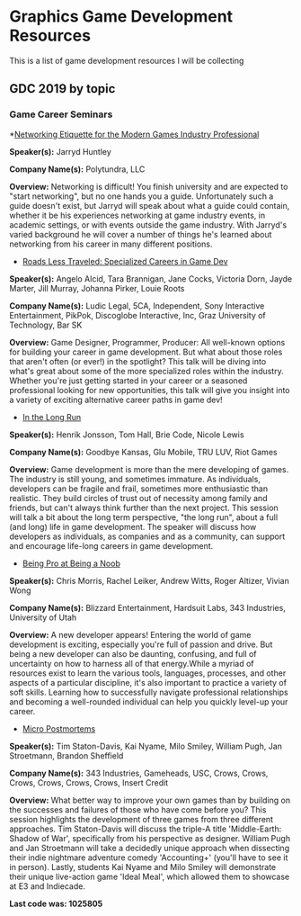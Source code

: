 # Graphics Game Development Resources
This is a list of game development resources I will be collecting



## GDC 2019 by topic

### Game Career Seminars

*[Networking Etiquette for the Modern Games Industry Professional](https://gdcvault.com/play/1025796/)

**Speaker(s):**	Jarryd Huntley

**Company Name(s):**	Polytundra, LLC

**Overview:**	Networking is difficult! You finish university and are expected to "start networking", but no one hands you a guide. Unfortunately such a guide doesn't exist, but Jarryd will speak about what a guide could contain, whether it be his experiences networking at game industry events, in academic settings, or with events outside the game industry. With Jarryd's varied background he will cover a number of things he's learned about networking from his career in many different positions.

* [Roads Less Traveled: Specialized Careers in Game Dev](https://gdcvault.com/play/1025797/)

**Speaker(s):**	Angelo Alcid, Tara Brannigan, Jane Cocks, Victoria Dorn, Jayde Marter, Jill Murray, Johanna Pirker, Louie Roots

**Company Name(s):**	Ludic Legal, 5CA, Independent, Sony Interactive Entertainment, PikPok, Discoglobe Interactive, Inc, Graz University of Technology, Bar SK

**Overview:**	Game Designer, Programmer, Producer: All well-known options for building your career in game development. But what about those roles that aren't often (or ever!) in the spotlight? This talk will be diving into what's great about some of the more specialized roles within the industry. Whether you're just getting started in your career or a seasoned professional looking for new opportunities, this talk will give you insight into a variety of exciting alternative career paths in game dev!

* [In the Long Run](https://gdcvault.com/play/1025798/)

**Speaker(s):**	Henrik Jonsson, Tom Hall, Brie Code, Nicole Lewis

**Company Name(s):**	Goodbye Kansas, Glu Mobile, TRU LUV, Riot Games

**Overview:**	Game development is more than the mere developing of games. The industry is still young, and sometimes immature. As individuals, developers can be fragile and frail, sometimes more enthusiastic than realistic. They build circles of trust out of necessity among family and friends, but can't always think further than the next project. This session will talk a bit about the long term perspective, "the long run", about a full (and long) life in game development. The speaker will discuss how developers as individuals, as companies and as a community, can support and encourage life-long careers in game development.

* [Being Pro at Being a Noob]()

**Speaker(s):**	Chris Morris, Rachel Leiker, Andrew Witts, Roger Altizer, Vivian Wong

**Company Name(s):**	Blizzard Entertainment, Hardsuit Labs, 343 Industries, University of Utah

**Overview:**	A new developer appears! Entering the world of game development is exciting, especially you're full of passion and drive. But being a new developer can also be daunting, confusing, and full of uncertainty on how to harness all of that energy.While a myriad of resources exist to learn the various tools, languages, processes, and other aspects of a particular discipline, it's also important to practice a variety of soft skills. Learning how to successfully navigate professional relationships and becoming a well-rounded individual can help you quickly level-up your career.

* [Micro Postmortems](https://gdcvault.com/play/1025800/)

**Speaker(s):**	Tim Staton-Davis, Kai Nyame, Milo Smiley, William Pugh, Jan Stroetmann, Brandon Sheffield

**Company Name(s):** 343 Industries, Gameheads, USC, Crows, Crows, Crows, Crows, Crows, Crows, Insert Credit

**Overview:** What better way to improve your own games than by building on the successes and failures of those who have come before you? This session highlights the development of three games from three different approaches. Tim Staton-Davis will discuss the triple-A title 'Middle-Earth: Shadow of War', specifically from his perspective as designer. William Pugh and Jan Stroetmann will take a decidedly unique approach when dissecting their indie nightmare adventure comedy 'Accounting+' (you'll have to see it in person). Lastly, students Kai Nyame and Milo Smiley will demonstrate their unique live-action game 'Ideal Meal', which allowed them to showcase at E3 and Indiecade.

**Last code was: 1025805**